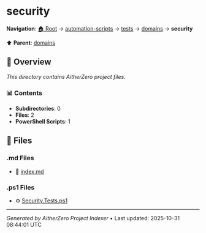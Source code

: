 # security

**Navigation**: [🏠 Root](../../../../index.md) → [automation-scripts](../../../index.md) → [tests](../../index.md) → [domains](../index.md) → **security**

⬆️ **Parent**: [domains](../index.md)

## 📖 Overview

*This directory contains AitherZero project files.*

### 📊 Contents

- **Subdirectories**: 0
- **Files**: 2
- **PowerShell Scripts**: 1

## 📄 Files

### .md Files

- 📝 [index.md](./index.md)

### .ps1 Files

- ⚙️ [Security.Tests.ps1](./Security.Tests.ps1)

---

*Generated by AitherZero Project Indexer* • Last updated: 2025-10-31 08:44:01 UTC

